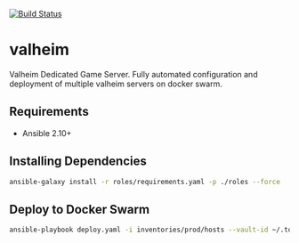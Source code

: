 [![Build Status](https://drone-ci.hopto.org/api/badges/Diesel-Net/valheim/status.svg?ref=refs/heads/development)](https://drone-ci.hopto.org/Diesel-Net/valheim)

# valheim
Valheim Dedicated Game Server. Fully automated configuration and deployment of multiple valheim servers on docker swarm.

## Requirements
- Ansible 2.10+

## Installing Dependencies
```bash
ansible-galaxy install -r roles/requirements.yaml -p ./roles --force
```

## Deploy to Docker Swarm
```bash
ansible-playbook deploy.yaml -i inventories/prod/hosts --vault-id ~/.tokens/master_id
```
